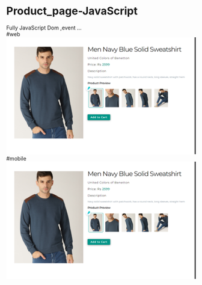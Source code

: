 # Product_page-JavaScript
Fully JavaScript Dom ,event ... <br>
#web
<img src="1.png">
#mobile
<img src="1.png">
